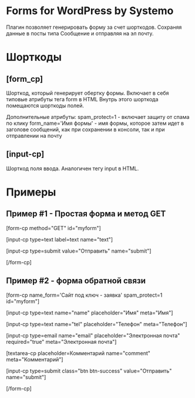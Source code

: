Forms for WordPress by Systemo
=========================

Плагин позволяет генерировать форму за счет шорткодов. Сохраняя данные в посты типа Сообщение и отправляя на эл почту.


# Шорткоды
## [form_cp]
Шорткод, который генерирует обертку формы. Включает в себя типовые атрибуты тега form в HTML
Внутрь этого шорткода помещаются шорткоды полей.

Дополнительные атрибуты:
spam_protect=1 - включает защиту от спама по клику
form_name='Имя формы' - имя формы, которое затем идет в заголове сообщений, как при сохранении в консоли, так и при отправлении на почту

## [input-cp]
Шорткод поля ввода. Аналогичен тегу input в HTML.

# Примеры
## Пример #1 - Простая форма и метод GET

[form-cp method="GET" id="myform"]

[input-cp type=text label=text name="text"]

[input-cp type=submit value="Отправить" name="submit"]

[/form-cp]


## Пример #2 - форма обратной связи

[form-cp name_form='Сайт под ключ - заявка' spam_protect=1 id="myform"]

[input-cp type=text name="name" placeholder="Имя" meta="Имя"]

[input-cp type=text name="tel" placeholder="Телефон" meta="Телефон"]

[input-cp type=email name="email" placeholder="Электронная почта" required="true" meta="Электронная почта"]

[textarea-cp placeholder=Комментарий name="comment" meta="Комментарий"]

[input-cp type=submit class="btn btn-success" value="Отправить" name="submit"]

[/form-cp]
